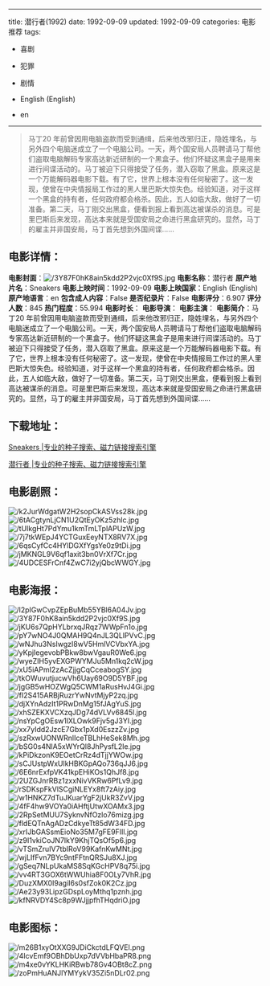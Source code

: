 
---
title: 潜行者(1992)
date: 1992-09-09
updated: 1992-09-09
categories: 电影推荐
tags:
- 喜剧
- 犯罪
- 剧情

- English (English)
- en
---


> 马丁20 年前曾因用电脑盗款而受到通缉，后来他改邪归正，隐姓埋名，与另外四个电脑迷成立了一个电脑公司。一天，两个国安局人员聘请马丁帮他们盗取电脑解码专家高达新近研制的一个黑盒子。他们怀疑这黑盒子是用来进行间谍活动的。马丁被迫下只得接受了任务，潜入窃取了黑盒。原来这是一个万能解码器电影下载。有了它，世界上根本没有任何秘密了。这一发现，使曾在中央情报局工作过的黑人里巴斯大惊失色。经验知道，对于这样一个黑盒的持有者，任何政府都会格杀。因此，五人如临大敌，做好了一切准备。第二天，马丁刚交出黑盒，便看到报上看到高达被谋杀的消息。可是里巴斯后来发现，高达本来就是受国安局之命进行黑盒研究的。显然，马丁的雇主并非国安局，马丁首先想到外国间谍……

## **电影详情**：

**电影封面**：<img src="https://image.tmdb.org/t/p/w200/3Y87F0hK8ain5kdd2P2vjc0Xf9S.jpg" alt="/3Y87F0hK8ain5kdd2P2vjc0Xf9S.jpg" title="/3Y87F0hK8ain5kdd2P2vjc0Xf9S.jpg">
**电影名称**：潜行者
**原产地片名**：Sneakers
**电影上映时间**：1992-09-09
**电影上映国家**：English (English)
**原产地语言**：en
**包含成人内容**：False
**是否纪录片**：False
**电影评分**：6.907
**评分人数**：845
**热门程度**：55.994
**电影时长**：
**电影导演**：
**电影主演**：
**电影简介**：马丁20 年前曾因用电脑盗款而受到通缉，后来他改邪归正，隐姓埋名，与另外四个电脑迷成立了一个电脑公司。一天，两个国安局人员聘请马丁帮他们盗取电脑解码专家高达新近研制的一个黑盒子。他们怀疑这黑盒子是用来进行间谍活动的。马丁被迫下只得接受了任务，潜入窃取了黑盒。原来这是一个万能解码器电影下载。有了它，世界上根本没有任何秘密了。这一发现，使曾在中央情报局工作过的黑人里巴斯大惊失色。经验知道，对于这样一个黑盒的持有者，任何政府都会格杀。因此，五人如临大敌，做好了一切准备。第二天，马丁刚交出黑盒，便看到报上看到高达被谋杀的消息。可是里巴斯后来发现，高达本来就是受国安局之命进行黑盒研究的。显然，马丁的雇主并非国安局，马丁首先想到外国间谍……

## **下载地址**：
[Sneakers |专业的种子搜索、磁力链接搜索引擎](https://movie.amd794.com:2083/?search=Sneakers&ordering=&mode=match_phrase&page_size=10&page=1)

[潜行者 |专业的种子搜索、磁力链接搜索引擎](https://movie.amd794.com:2083/?search=%E6%BD%9C%E8%A1%8C%E8%80%85&ordering=&mode=match_phrase&page_size=10&page=1)
 

## **电影剧照**：
<img src="https://image.tmdb.org/t/p/original/k2JurWdgatW2H2sopCkASVss28k.jpg" alt="/k2JurWdgatW2H2sopCkASVss28k.jpg" title="/k2JurWdgatW2H2sopCkASVss28k.jpg"><img src="https://image.tmdb.org/t/p/original/6tACgtynLjCN1U2QtEyOKz5zhlc.jpg" alt="/6tACgtynLjCN1U2QtEyOKz5zhlc.jpg" title="/6tACgtynLjCN1U2QtEyOKz5zhlc.jpg"><img src="https://image.tmdb.org/t/p/original/tUIkgHt7PdYmu1kmTmLTplAPUzW.jpg" alt="/tUIkgHt7PdYmu1kmTmLTplAPUzW.jpg" title="/tUIkgHt7PdYmu1kmTmLTplAPUzW.jpg"><img src="https://image.tmdb.org/t/p/original/7j7tkWEpJ4YCTGuxEeyNTX8RV7X.jpg" alt="/7j7tkWEpJ4YCTGuxEeyNTX8RV7X.jpg" title="/7j7tkWEpJ4YCTGuxEeyNTX8RV7X.jpg"><img src="https://image.tmdb.org/t/p/original/6qsCyfCc4HYlDGXfYgsYe0z9tDi.jpg" alt="/6qsCyfCc4HYlDGXfYgsYe0z9tDi.jpg" title="/6qsCyfCc4HYlDGXfYgsYe0z9tDi.jpg"><img src="https://image.tmdb.org/t/p/original/jMKNGL9V6qf1axit3bn0VrXf7Cr.jpg" alt="/jMKNGL9V6qf1axit3bn0VrXf7Cr.jpg" title="/jMKNGL9V6qf1axit3bn0VrXf7Cr.jpg"><img src="https://image.tmdb.org/t/p/original/4UDCESFrCnf4ZwC7i2yjQbcWWGY.jpg" alt="/4UDCESFrCnf4ZwC7i2yjQbcWWGY.jpg" title="/4UDCESFrCnf4ZwC7i2yjQbcWWGY.jpg">

## **电影海报**：
<img src="https://image.tmdb.org/t/p/original/l2pIGwCvpZEpBuMb55YBl6A04Jv.jpg" alt="/l2pIGwCvpZEpBuMb55YBl6A04Jv.jpg" title="/l2pIGwCvpZEpBuMb55YBl6A04Jv.jpg"><img src="https://image.tmdb.org/t/p/original/3Y87F0hK8ain5kdd2P2vjc0Xf9S.jpg" alt="/3Y87F0hK8ain5kdd2P2vjc0Xf9S.jpg" title="/3Y87F0hK8ain5kdd2P2vjc0Xf9S.jpg"><img src="https://image.tmdb.org/t/p/original/jKU6s7QpHYLbrxqJRqz7WWpFn1o.jpg" alt="/jKU6s7QpHYLbrxqJRqz7WWpFn1o.jpg" title="/jKU6s7QpHYLbrxqJRqz7WWpFn1o.jpg"><img src="https://image.tmdb.org/t/p/original/pY7wNO4J0QMAH9Q4nJL3QLlPVvC.jpg" alt="/pY7wNO4J0QMAH9Q4nJL3QLlPVvC.jpg" title="/pY7wNO4J0QMAH9Q4nJL3QLlPVvC.jpg"><img src="https://image.tmdb.org/t/p/original/wNJhu3NsIwgzI8wV5HmlVCVbxYA.jpg" alt="/wNJhu3NsIwgzI8wV5HmlVCVbxYA.jpg" title="/wNJhu3NsIwgzI8wV5HmlVCVbxYA.jpg"><img src="https://image.tmdb.org/t/p/original/yKpjIegevobPBkw8bwVgauR0We6.jpg" alt="/yKpjIegevobPBkw8bwVgauR0We6.jpg" title="/yKpjIegevobPBkw8bwVgauR0We6.jpg"><img src="https://image.tmdb.org/t/p/original/wyeZIH5yvEXGPWYMJu5Mn1kq2cW.jpg" alt="/wyeZIH5yvEXGPWYMJu5Mn1kq2cW.jpg" title="/wyeZIH5yvEXGPWYMJu5Mn1kq2cW.jpg"><img src="https://image.tmdb.org/t/p/original/xU5iAPmI2zAcZjjgCqCceabogSY.jpg" alt="/xU5iAPmI2zAcZjjgCqCceabogSY.jpg" title="/xU5iAPmI2zAcZjjgCqCceabogSY.jpg"><img src="https://image.tmdb.org/t/p/original/tkOWuvutjucwVh6Uay69O9D5YBF.jpg" alt="/tkOWuvutjucwVh6Uay69O9D5YBF.jpg" title="/tkOWuvutjucwVh6Uay69O9D5YBF.jpg"><img src="https://image.tmdb.org/t/p/original/jgGB5wHOZWgQ5CWM1aRusHvJ4Gi.jpg" alt="/jgGB5wHOZWgQ5CWM1aRusHvJ4Gi.jpg" title="/jgGB5wHOZWgQ5CWM1aRusHvJ4Gi.jpg"><img src="https://image.tmdb.org/t/p/original/fI2S415ARBjRuzrYwNvtMjyP2zq.jpg" alt="/fI2S415ARBjRuzrYwNvtMjyP2zq.jpg" title="/fI2S415ARBjRuzrYwNvtMjyP2zq.jpg"><img src="https://image.tmdb.org/t/p/original/djXYnAdzIt1PRwDnMg15fJAgYuS.jpg" alt="/djXYnAdzIt1PRwDnMg15fJAgYuS.jpg" title="/djXYnAdzIt1PRwDnMg15fJAgYuS.jpg"><img src="https://image.tmdb.org/t/p/original/xhSZEKXVCXzqJDg74dVLVv6845l.jpg" alt="/xhSZEKXVCXzqJDg74dVLVv6845l.jpg" title="/xhSZEKXVCXzqJDg74dVLVv6845l.jpg"><img src="https://image.tmdb.org/t/p/original/nsYpCgOEsw1lXLOwk9Fjv5gJ3YI.jpg" alt="/nsYpCgOEsw1lXLOwk9Fjv5gJ3YI.jpg" title="/nsYpCgOEsw1lXLOwk9Fjv5gJ3YI.jpg"><img src="https://image.tmdb.org/t/p/original/xx7yIdd2JzcE7Gbx1pXd0EszzZv.jpg" alt="/xx7yIdd2JzcE7Gbx1pXd0EszzZv.jpg" title="/xx7yIdd2JzcE7Gbx1pXd0EszzZv.jpg"><img src="https://image.tmdb.org/t/p/original/szRxwUONWRnlIceTBLhHeSek8Mh.jpg" alt="/szRxwUONWRnlIceTBLhHeSek8Mh.jpg" title="/szRxwUONWRnlIceTBLhHeSek8Mh.jpg"><img src="https://image.tmdb.org/t/p/original/bSG0s4NlA5xWYrQl8JhPysfL2le.jpg" alt="/bSG0s4NlA5xWYrQl8JhPysfL2le.jpg" title="/bSG0s4NlA5xWYrQl8JhPysfL2le.jpg"><img src="https://image.tmdb.org/t/p/original/kPiDkzonK9EOetCrRz4dTjjYWOw.jpg" alt="/kPiDkzonK9EOetCrRz4dTjjYWOw.jpg" title="/kPiDkzonK9EOetCrRz4dTjjYWOw.jpg"><img src="https://image.tmdb.org/t/p/original/sCJUstpWxUlkHBKGpAQo736qJJ6.jpg" alt="/sCJUstpWxUlkHBKGpAQo736qJJ6.jpg" title="/sCJUstpWxUlkHBKGpAQo736qJJ6.jpg"><img src="https://image.tmdb.org/t/p/original/6E6nrExfpVK41kpEHiKOs1QhJf8.jpg" alt="/6E6nrExfpVK41kpEHiKOs1QhJf8.jpg" title="/6E6nrExfpVK41kpEHiKOs1QhJf8.jpg"><img src="https://image.tmdb.org/t/p/original/2UZGJnrRBz1zxxNivVKRw6PfLv9.jpg" alt="/2UZGJnrRBz1zxxNivVKRw6PfLv9.jpg" title="/2UZGJnrRBz1zxxNivVKRw6PfLv9.jpg"><img src="https://image.tmdb.org/t/p/original/rSDKspFkVlSCgiNLEYx8ft7zAiy.jpg" alt="/rSDKspFkVlSCgiNLEYx8ft7zAiy.jpg" title="/rSDKspFkVlSCgiNLEYx8ft7zAiy.jpg"><img src="https://image.tmdb.org/t/p/original/w1HNKZ7dTuJKuarYgF2jUkR3ZvV.jpg" alt="/w1HNKZ7dTuJKuarYgF2jUkR3ZvV.jpg" title="/w1HNKZ7dTuJKuarYgF2jUkR3ZvV.jpg"><img src="https://image.tmdb.org/t/p/original/4fF4hw9VOYa0iAHftjUtwXOAMx3.jpg" alt="/4fF4hw9VOYa0iAHftjUtwXOAMx3.jpg" title="/4fF4hw9VOYa0iAHftjUtwXOAMx3.jpg"><img src="https://image.tmdb.org/t/p/original/2RpSetMUU7SyknvNfOzlo76mizg.jpg" alt="/2RpSetMUU7SyknvNfOzlo76mizg.jpg" title="/2RpSetMUU7SyknvNfOzlo76mizg.jpg"><img src="https://image.tmdb.org/t/p/original/fldEQTnAgADzCdkyeTt85dW34FD.jpg" alt="/fldEQTnAgADzCdkyeTt85dW34FD.jpg" title="/fldEQTnAgADzCdkyeTt85dW34FD.jpg"><img src="https://image.tmdb.org/t/p/original/xrIJbGASsmEioNo35M7gFE9FIIl.jpg" alt="/xrIJbGASsmEioNo35M7gFE9FIIl.jpg" title="/xrIJbGASsmEioNo35M7gFE9FIIl.jpg"><img src="https://image.tmdb.org/t/p/original/z9I1vkiCoJN7lkY9KhjTQsOf5p6.jpg" alt="/z9I1vkiCoJN7lkY9KhjTQsOf5p6.jpg" title="/z9I1vkiCoJN7lkY9KhjTQsOf5p6.jpg"><img src="https://image.tmdb.org/t/p/original/vTSmZruIV7tbIRoV99KafnKwMNt.jpg" alt="/vTSmZruIV7tbIRoV99KafnKwMNt.jpg" title="/vTSmZruIV7tbIRoV99KafnKwMNt.jpg"><img src="https://image.tmdb.org/t/p/original/wjLIfFvn7BYc9ntFFtnQRSJu8XJ.jpg" alt="/wjLIfFvn7BYc9ntFFtnQRSJu8XJ.jpg" title="/wjLIfFvn7BYc9ntFFtnQRSJu8XJ.jpg"><img src="https://image.tmdb.org/t/p/original/gSeq7NLpUkaMS8SqKGcHPV8q75i.jpg" alt="/gSeq7NLpUkaMS8SqKGcHPV8q75i.jpg" title="/gSeq7NLpUkaMS8SqKGcHPV8q75i.jpg"><img src="https://image.tmdb.org/t/p/original/vv4RT3GOX6tWWUhia8F0OLy7VhR.jpg" alt="/vv4RT3GOX6tWWUhia8F0OLy7VhR.jpg" title="/vv4RT3GOX6tWWUhia8F0OLy7VhR.jpg"><img src="https://image.tmdb.org/t/p/original/DuzXMX0I9agiI6s0sfZok0K2Cz.jpg" alt="/DuzXMX0I9agiI6s0sfZok0K2Cz.jpg" title="/DuzXMX0I9agiI6s0sfZok0K2Cz.jpg"><img src="https://image.tmdb.org/t/p/original/Ae23y93LipzGDspLoyMthq1pznh.jpg" alt="/Ae23y93LipzGDspLoyMthq1pznh.jpg" title="/Ae23y93LipzGDspLoyMthq1pznh.jpg"><img src="https://image.tmdb.org/t/p/original/kfNRVDY4Sc8p9WJjjpfhTHqdriO.jpg" alt="/kfNRVDY4Sc8p9WJjjpfhTHqdriO.jpg" title="/kfNRVDY4Sc8p9WJjjpfhTHqdriO.jpg">

## **电影图标**：
<img src="https://image.tmdb.org/t/p/original/m26B1xyOtXXG9JDiCkctdLFQVEl.png" alt="/m26B1xyOtXXG9JDiCkctdLFQVEl.png" title="/m26B1xyOtXXG9JDiCkctdLFQVEl.png"><img src="https://image.tmdb.org/t/p/original/4IcvEmf9OBhDbUxp7dVVbHbaPR8.png" alt="/4IcvEmf9OBhDbUxp7dVVbHbaPR8.png" title="/4IcvEmf9OBhDbUxp7dVVbHbaPR8.png"><img src="https://image.tmdb.org/t/p/original/m4xe0vYKLHKiRBwb78Gv4OBt8cZ.png" alt="/m4xe0vYKLHKiRBwb78Gv4OBt8cZ.png" title="/m4xe0vYKLHKiRBwb78Gv4OBt8cZ.png"><img src="https://image.tmdb.org/t/p/original/zoPmHuANJlYMYykV35Zi5nDLr02.png" alt="/zoPmHuANJlYMYykV35Zi5nDLr02.png" title="/zoPmHuANJlYMYykV35Zi5nDLr02.png">
